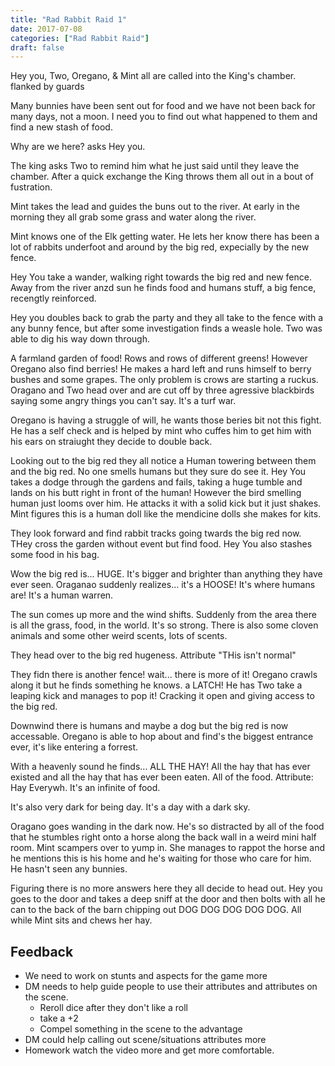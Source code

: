 ```yaml
---
title: "Rad Rabbit Raid 1"
date: 2017-07-08
categories: ["Rad Rabbit Raid"]
draft: false
---
```


Hey you, Two, Oregano, & Mint all are called into the King's chamber. flanked by guards

Many bunnies have been sent out for food and we have not been back for many days, not a moon. I need you to find out what happened to them and find a new stash of food.

Why are we here? asks Hey you.

The king asks Two to remind him what he just said until they leave the chamber. After a quick exchange the King throws them all out in a bout of fustration.

Mint takes the lead and guides the buns out to the river. At early in the morning they all grab some grass and water along the river.

Mint knows one of the Elk getting water. He lets her know there has been a lot of rabbits underfoot and around by the big red, expecially by the new fence.

Hey You take a wander, walking right towards the big red and new fence. Away from the river anzd sun he finds food and humans stuff, a big fence, recengtly reinforced.

Hey you doubles back to grab the party and they all take to the fence with a any bunny fence, but after some investigation finds a weasle hole. Two was able to dig his way down through.

A farmland garden of food! Rows and rows of different greens! However Oregano also find berries! He makes a hard left and runs himself to berry bushes and some grapes. The only problem is crows are starting a ruckus. Oragano and Two head over and are cut off by three agressive blackbirds saying some angry things you can't say. It's a turf war.

Oregano is having a struggle of will, he wants those beries bit not this fight. He has a self check and is helped by mint who cuffes him to get him with his ears on straiught they decide to double back.

Looking out to the big red they all notice a Human towering between them and the big red. No one smells humans but they sure do see it. Hey You takes a dodge through the gardens and fails, taking a huge tumble and lands on his butt right in front of the human! However the bird smelling human just looms over him. He attacks it with a solid kick but it just shakes. Mint figures this is a human doll like the mendicine dolls she makes for kits.

They look forward and find rabbit tracks going twards the big red now. THey cross the garden without event but find food. Hey You also stashes some food in his bag.

Wow the big red is... HUGE. It's bigger and brighter than anything they have ever seen. Oraganao suddenly realizes... it's a HOOSE! It's where humans are! It's a human warren.

The sun comes up more and the wind shifts. Suddenly from the area there is all the grass, food, in the world. It's so strong. There is also some cloven animals and some other weird scents, lots of scents.

They head over to the big red hugeness. Attribute "THis isn't normal"

They fidn there is another fence! wait... there is more of it! Oregano crawls along it but he finds something he knows. a LATCH! He has Two take a leaping kick and manages to pop it! Cracking it open and giving access to the big red.

Downwind there is humans and maybe a dog but the big red is now accessable. Oregano is able to hop about and find's the biggest entrance ever, it's like entering a forrest.

With a heavenly sound he finds... ALL THE HAY! All the hay that has ever existed and all the hay that has ever been eaten. All of the food. Attribute: Hay Everywh. It's an infinite of food.

It's also very dark for being day. It's a day with a dark sky.

Oragano goes wanding in the dark now. He's so distracted by all of the food that he stumbles right onto a horse along the back wall in a weird mini half room. Mint scampers over to yump in. She manages to rappot the horse and he mentions this is his home and he's waiting for those who care for him. He hasn't seen any bunnies.

Figuring there is no more answers here they all decide to head out. Hey you goes to the door and takes a deep sniff at the door and then bolts with all he can to the back of the barn chipping out DOG DOG DOG DOG DOG. All while Mint sits and chews her hay.

## Feedback
* We need to work on stunts and aspects for the game more
* DM needs to help guide people to use their attributes and attributes on the scene.
  * Reroll dice after they don't like a roll
  * take a +2
  * Compel something in the scene to the advantage
* DM could help calling out scene/situations attributes more
* Homework watch the video more and get more comfortable.
